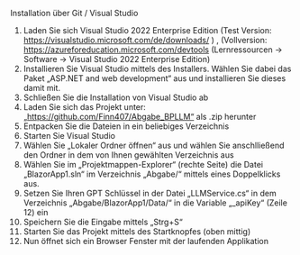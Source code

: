 Installation über Git / Visual Studio
1.	Laden Sie sich Visual Studio 2022 Enterprise Edition (Test Version: https://visualstudio.microsoft.com/de/downloads/ ) , (Vollversion: https://azureforeducation.microsoft.com/devtools (Lernressourcen -> Software -> Visual Studio 2022 Enterprise Edition)
2.	Installieren Sie Visual Studio mittels des Installers. Wählen Sie dabei das Paket „ASP.NET and web development“ aus und installieren Sie dieses damit mit.
3.	Schließen Sie die Installation von Visual Studio ab
4.	Laden Sie sich das Projekt unter: „https://github.com/Finn407/Abgabe_BPLLM“ als .zip herunter
5.	Entpacken Sie die Dateien in ein beliebiges Verzeichnis
6.	Starten Sie Visual Studio
7.	Wählen Sie „Lokaler Ordner öffnen“ aus und wählen Sie anschlließend den Ordner in dem von Ihnen gewählten Verzeichnis aus
8.	Wählen Sie im „Projektmappen-Explorer“ (rechte Seite) die Datei „BlazorApp1.sln“ im Verzeichnis „Abgabe/“ mittels eines Doppelklicks aus.
9.	Setzen Sie Ihren GPT Schlüssel in der Datei „LLMService.cs“ in dem Verzeichnis „Abgabe/BlazorApp1/Data/“  in die Variable „_apiKey“ (Zeile 12) ein
10.	Speichern Sie die Eingabe mittels „Strg+S“
11.	Starten Sie das Projekt mittels des Startknopfes (oben mittig)
12.	Nun öffnet sich ein Browser Fenster mit der laufenden Applikation
